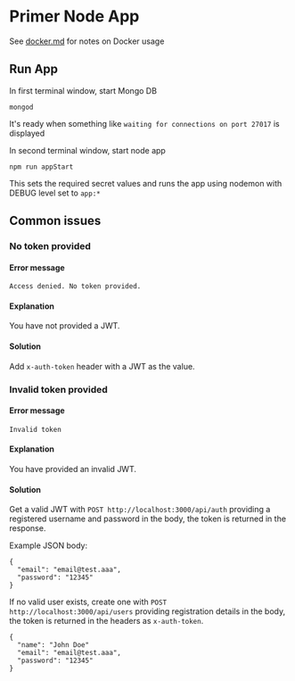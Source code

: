 # Primer Node App

See [docker.md](./documentation/docker.md) for notes on Docker usage

## Run App

In first terminal window, start Mongo DB
```
mongod
```
It's ready when something like `waiting for connections on port 27017` is displayed

In second terminal window, start node app
```
npm run appStart
```

This sets the required secret values and runs the app using nodemon with DEBUG level set to `app:*`

## Common issues

### No token provided

#### Error message

```Access denied. No token provided.```

#### Explanation

You have not provided a JWT.

#### Solution

Add `x-auth-token` header with a JWT as the value.

### Invalid token provided

#### Error message

```Invalid token```

#### Explanation

You have provided an invalid JWT.

#### Solution

Get a valid JWT with `POST http://localhost:3000/api/auth` providing a registered username and password in the body, the token is returned in the response.

Example JSON body:

```
{
  "email": "email@test.aaa",
  "password": "12345"
}
```

If no valid user exists, create one with `POST http://localhost:3000/api/users` providing registration details in the body, the token is returned in the headers as `x-auth-token`.

```
{
  "name": "John Doe"
  "email": "email@test.aaa",
  "password": "12345"
}
```

